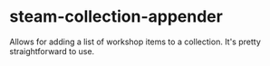 # steam-collection-appender

Allows for adding a list of workshop items to a collection.
It's pretty straightforward to use.
